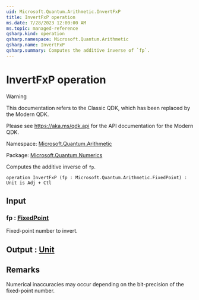 ```yaml
---
uid: Microsoft.Quantum.Arithmetic.InvertFxP
title: InvertFxP operation
ms.date: 7/28/2023 12:00:00 AM
ms.topic: managed-reference
qsharp.kind: operation
qsharp.namespace: Microsoft.Quantum.Arithmetic
qsharp.name: InvertFxP
qsharp.summary: Computes the additive inverse of `fp`.
---
```


# InvertFxP operation

> [!WARNING]
> This documentation refers to the Classic QDK, which has been replaced by the Modern QDK.
>
> Please see <https://aka.ms/qdk.api> for the API documentation for the Modern QDK.

Namespace: [Microsoft.Quantum.Arithmetic](xref:Microsoft.Quantum.Arithmetic)

Package: [Microsoft.Quantum.Numerics](https://nuget.org/packages/Microsoft.Quantum.Numerics)


Computes the additive inverse of `fp`.

```qsharp
operation InvertFxP (fp : Microsoft.Quantum.Arithmetic.FixedPoint) : Unit is Adj + Ctl
```


## Input

### fp : [FixedPoint](xref:Microsoft.Quantum.Arithmetic.FixedPoint)

Fixed-point number to invert.



## Output : [Unit](xref:microsoft.quantum.qsharp.valueliterals#unit-literal)



## Remarks

Numerical inaccuracies may occur depending on thebit-precision of the fixed-point number.